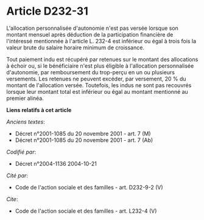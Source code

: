 # Article D232-31

L'allocation personnalisée d'autonomie n'est pas versée lorsque son montant mensuel après déduction de la participation
financière de l'intéressé mentionnée à l'article L. 232-4 est inférieur ou égal à trois fois la valeur brute du salaire
horaire minimum de croissance. 

Tout paiement indu est récupéré par retenues sur le montant des allocations à échoir ou, si le bénéficiaire n'est plus
éligible à l'allocation personnalisée d'autonomie, par remboursement du trop-perçu en un ou plusieurs versements. Les
retenues ne peuvent excéder, par versement, 20 % du montant de l'allocation versée. Toutefois, les indus ne sont pas
recouvrés lorsque leur montant total est inférieur ou égal au montant mentionné au premier alinéa.

**Liens relatifs à cet article**

_Anciens textes_:

  - Décret n°2001-1085 du 20 novembre 2001 - art. 7 (M)
  - Décret n°2001-1085 du 20 novembre 2001 - art. 7 (Ab)

_Codifié par_:

  - Décret n°2004-1136 2004-10-21

_Cité par_:

  - Code de l'action sociale et des familles - art. D232-9-2 (V)

_Cite_:

  - Code de l'action sociale et des familles - art. L232-4 (V)
